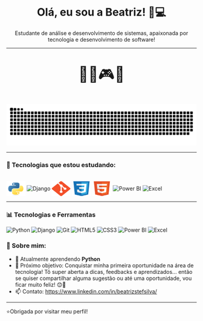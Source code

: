 <!--
## Hi there 👋
**beatriz-ssilva/beatriz-ssilva** is a ✨ _special_ ✨ repository because its `README.md` (this file) appears on your GitHub profile.

Here are some ideas to get you started:

- 🔭 I’m currently working on ...
- 🌱 I’m currently learning ...
- 👯 I’m looking to collaborate on ...
- 🤔 I’m looking for help with ...
- 💬 Ask me about ...
- 📫 How to reach me: ...
- 😄 Pronouns: ...
- ⚡ Fun fact: ...
-->

<h1 align="center">Olá, eu sou a Beatriz! 🐍💻</h1>

<p align="center">
  Estudante de análise e desenvolvimento de sistemas, apaixonada por tecnologia e desenvolvimento de software!
</p>

---

<p align="center" style="font-size: 40px;">
  👩‍💻🎮🐱
</p>

<div align="center">
  <img src="https://github.com/Platane/snk/raw/output/github-contribution-grid-snake.svg" alt="snake gif" />
</div>

---

### 🧰 Tecnologias que estou estudando:

<div style="display: inline_block"><br>
  <img align="center" alt="Python" height="40" width="50" src="https://raw.githubusercontent.com/devicons/devicon/master/icons/python/python-original.svg">
  <img align="center" alt="Django" height="40" width="50" src="https://cdn.jsdelivr.net/gh/devicons/devicon/icons/django/django-plain-wordmark.svg">
  <img align="center" alt="Git" height="40" width="50" src="https://raw.githubusercontent.com/devicons/devicon/master/icons/git/git-original.svg">
  <img align="center" alt="CSS3" height="40" width="50" src="https://raw.githubusercontent.com/devicons/devicon/master/icons/css3/css3-original.svg">
  <img align="center" alt="HTML5" height="40" width="50" src="https://raw.githubusercontent.com/devicons/devicon/master/icons/html5/html5-original.svg">
  <img align="center" alt="Power BI" height="40" width="50" src="https://img.icons8.com/color/48/000000/power-bi.png"/>
  <img align="center" alt="Excel" height="40" width="50" src="https://img.icons8.com/color/48/000000/microsoft-excel-2019--v1.png"/>
</div>

---

### 📊 Tecnologias e Ferramentas

![Python](https://img.shields.io/badge/-Python-3776AB?style=for-the-badge&logo=python&logoColor=white)
![Django](https://img.shields.io/badge/-Django-092E20?style=for-the-badge&logo=django&logoColor=white)
![Git](https://img.shields.io/badge/-Git-F05032?style=for-the-badge&logo=git&logoColor=white)
![HTML5](https://img.shields.io/badge/-HTML5-E34F26?style=for-the-badge&logo=html5&logoColor=white)
![CSS3](https://img.shields.io/badge/-CSS3-1572B6?style=for-the-badge&logo=css3&logoColor=white)
![Power BI](https://img.shields.io/badge/-Power%20BI-F2C811?style=for-the-badge&logo=powerbi&logoColor=black)
![Excel](https://img.shields.io/badge/-Excel-217346?style=for-the-badge&logo=microsoft-excel&logoColor=white)

### 🚀 Sobre mim:

- 🌱 Atualmente aprendendo **Python**
- 🎯 Próximo objetivo: Conquistar minha primeira oportunidade na área de tecnologia! Tô super aberta a dicas, feedbacks e aprendizados... então se quiser compartilhar alguma sugestão ou até uma oportunidade, vou ficar muito feliz! 😊🚀
- 📫 Contato: https://www.linkedin.com/in/beatrizstefsilva/

---

⭐Obrigada por visitar meu perfil!
